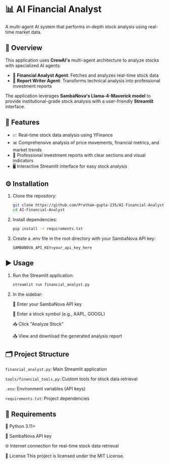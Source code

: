 # 📊 AI Financial Analyst

A multi-agent AI system that performs in-depth stock analysis using real-time market data.

## 🧠 Overview

This application uses **CrewAI's** multi-agent architecture to analyze stocks with specialized AI agents:
- 🧮 **Financial Analyst Agent**: Fetches and analyzes real-time stock data  
- 📝 **Report Writer Agent**: Transforms technical analysis into professional investment reports

The application leverages **SambaNova's Llama-4-Maverick model** to provide institutional-grade stock analysis with a user-friendly **Streamlit** interface.

## 🚀 Features

- 📈 Real-time stock data analysis using YFinance  
- 📊 Comprehensive analysis of price movements, financial metrics, and market trends  
- 🧾 Professional investment reports with clear sections and visual indicators  
- 🖥️ Interactive Streamlit interface for easy stock analysis  

## ⚙️ Installation

1. Clone the repository:
   ```bash
   git clone https://github.com/Pratham-gupta-235/AI-Financial-Analyst.git
   cd AI-Financial-Analyst
   ```
2. Install dependencies:
   ```bash
   pip install -r requirements.txt
   ```
3. Create a .env file in the root directory with your SambaNova API key:
   ```env
   SAMBANOVA_API_KEY=your_api_key_here
   ```

## ▶️ Usage
1. Run the Streamlit application:
   
   ```bash
   streamlit run financial_analyst.py
   ```
2. In the sidebar:

   🔑 Enter your SambaNova API key 
   
   💼 Enter a stock symbol (e.g., AAPL, GOOGL)
   
   📥 Click "Analyze Stock"
   
   📤 View and download the generated analysis report

## 🗂️ Project Structure
   ``financial_analyst.py``: Main Streamlit application
   
   ```tools/financial_tools.py```: Custom tools for stock data retrieval
   
   ```.env```: Environment variables (API keys)
   
   ```requirements.txt```: Project dependencies

## 📌 Requirements
   🐍 Python 3.11+
   
   🔐 SambaNova API key
   
   🌐 Internet connection for real-time stock data retrieval
   
   📝 License
   This project is licensed under the MIT License.
